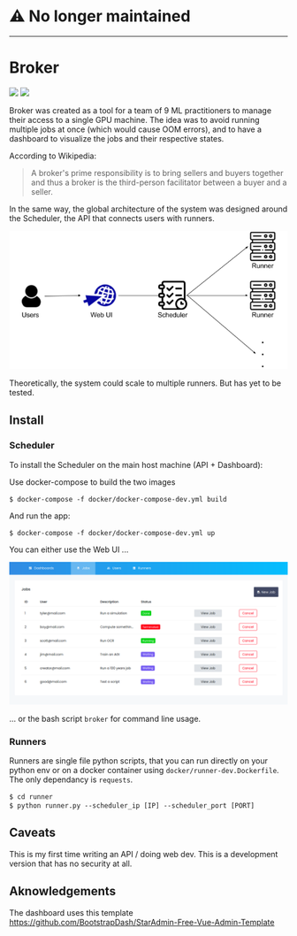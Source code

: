 # ⚠️ No longer maintained
---
# Broker
![](https://github.com/khazit/Broker/workflows/Backend%20CI%20Pipeline/badge.svg)
![](https://github.com/khazit/Broker/workflows/Runner%20CI%20Pipeline/badge.svg)

Broker was created as a tool for a team of 9 ML practitioners to manage their 
access to a single GPU machine. The idea was to avoid running multiple jobs at
once (which would cause OOM errors), and to have a dashboard to visualize the 
jobs and their respective states.

According to Wikipedia:
> A broker's prime responsibility is to bring sellers and buyers together and 
> thus a broker is the third-person facilitator between a buyer and a seller.

In the same way, the global architecture of the system was designed around the
Scheduler, the API that connects users with runners. 

<p align="center">
  <img src="architecture.png">
</p>

Theoretically, the system could scale to multiple runners. But has yet to be
tested.

## Install
### Scheduler
To install the Scheduler on the main host machine (API + Dashboard):

Use docker-compose to build the two images
```
$ docker-compose -f docker/docker-compose-dev.yml build
```

And run the app:
```
$ docker-compose -f docker/docker-compose-dev.yml up
```

You can either use the Web UI ...

<p align="center">
  <img src="web_ui.png">
</p>

... or the bash script `broker` for command line usage.

### Runners
Runners are single file python scripts, that you can run directly on your
python env or on a docker container using `docker/runner-dev.Dockerfile`.
The only dependancy is `requests`.

```
$ cd runner
$ python runner.py --scheduler_ip [IP] --scheduler_port [PORT]
```

## Caveats
This is my first time writing an API / doing web dev. This is a development
version that has no security at all. 

## Aknowledgements
The dashboard uses this template 
<https://github.com/BootstrapDash/StarAdmin-Free-Vue-Admin-Template>

